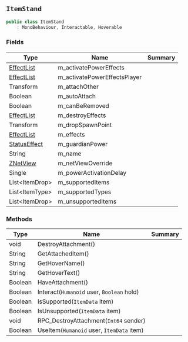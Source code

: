 ## `ItemStand`

```csharp
public class ItemStand
    : MonoBehaviour, Interactable, Hoverable

```

### Fields

| Type | Name | Summary | 
| --- | --- | --- | 
| [EffectList](./EffectList.md) | m_activatePowerEffects |  | 
| [EffectList](./EffectList.md) | m_activatePowerEffectsPlayer |  | 
| Transform | m_attachOther |  | 
| Boolean | m_autoAttach |  | 
| Boolean | m_canBeRemoved |  | 
| [EffectList](./EffectList.md) | m_destroyEffects |  | 
| Transform | m_dropSpawnPoint |  | 
| [EffectList](./EffectList.md) | m_effects |  | 
| [StatusEffect](./StatusEffect.md) | m_guardianPower |  | 
| String | m_name |  | 
| [ZNetView](./ZNetView.md) | m_netViewOverride |  | 
| Single | m_powerActivationDelay |  | 
| List&lt;ItemDrop&gt; | m_supportedItems |  | 
| List&lt;ItemType&gt; | m_supportedTypes |  | 
| List&lt;ItemDrop&gt; | m_unsupportedItems |  | 


### Methods

| Type | Name | Summary | 
| --- | --- | --- | 
| void | DestroyAttachment() |  | 
| String | GetAttachedItem() |  | 
| String | GetHoverName() |  | 
| String | GetHoverText() |  | 
| Boolean | HaveAttachment() |  | 
| Boolean | Interact(`Humanoid` user, `Boolean` hold) |  | 
| Boolean | IsSupported(`ItemData` item) |  | 
| Boolean | IsUnsupported(`ItemData` item) |  | 
| void | RPC_DestroyAttachment(`Int64` sender) |  | 
| Boolean | UseItem(`Humanoid` user, `ItemData` item) |  | 


